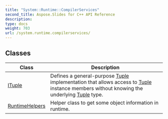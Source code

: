 ```yaml
---
title: "System::Runtime::CompilerServices"
second_title: Aspose.Slides for C++ API Reference
description: 
type: docs
weight: 703
url: /system.runtime.compilerservices/
---
```




## Classes

| Class | Description |
| --- | --- |
| [ITuple](./ituple/) | Defines a general-purpose [Tuple](../system/tuple/) implementation that allows access to [Tuple](../system/tuple/) instance members without knowing the underlying [Tuple](../system/tuple/) type. |
| [RuntimeHelpers](./runtimehelpers/) | Helper class to get some object information in runtime. |
